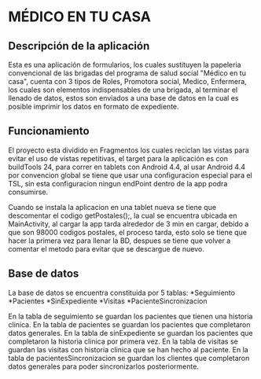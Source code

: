 MÉDICO EN TU CASA
========================


Descripción de la aplicación
----------------------------


Esta es una aplicación de formularios, los cuales sustituyen la papeleria convencional de las brigadas del programa de salud social
"Médico en tu casa", cuenta con 3 tipos de Roles, Promotora social, Medico, Enfermera, los cuales son elementos indispensables de una brigada,
al terminar el llenado de datos, estos son enviados a una base de datos en la cual es posible imprimir los datos en formato de expediente.


Funcionamiento
--------------

El proyecto esta dividido en Fragmentos los cuales reciclan las vistas para evitar el uso de vistas repetitivas, el target para la 
aplicación es con buildTools 24, para correr en tablets con Android 4.4, al usar Android 4.4 por convencion global se tiene que usar 
una configuracion especial para el TSL, sin esta configuracion ningun endPoint dentro de la app podra consumirse.

Cuando se instala la aplicacion en una tablet nueva se tiene que descomentar el codigo getPostales();, la cual se encuentra ubicada en 
MainActivity, al cargar la app tarda alrededor de 3 min en cargar, debido a que son 98000 codigos postales, el proceso tarda, esto solo se tiene que
hacer la primera vez para llenar la BD, despues se tiene que volver a comentar el metodo para evitar que se descargue de nuevo. 


Base de datos
-------------

La base de datos se encuentra constituida por 5 tablas:
    *Seguimiento
    *Pacientes
    *SinExpediente
    *Visitas
    *PacienteSincronizacion

En la tabla de seguimiento se guardan los pacientes que tienen una historia clinica.
En la tabla de pacientes se guardan los pacientes que completaron datos generales.
En la tabla de sinExpediente se guardan los pacientes que completaron la historia clinica por primera vez.
En la tabla de visitas se guardan las visitas con historia clinica que se han hecho al paciente.
En la tabla de pacientesSincronizacion se guardan los clientes que completaron datos generales para poder sincronizarlos posteriormente.
